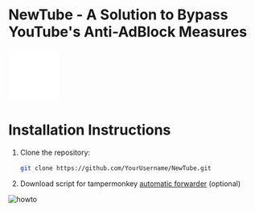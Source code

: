 # NewTube - A Solution to Bypass YouTube's Anti-AdBlock Measures
<img src="./static/logo.png" alt="Logo" width="100" height="100">

# Installation Instructions


1. Clone the repository:

   ```sh
   git clone https://github.com/YourUsername/NewTube.git

3. Download script for tampermonkey [automatic forwarder](https://greasyfork.org/de/scripts/478568-newtube) (optional)


![howto](https://github.com/Zombiebattler/NewTube/assets/93437384/c7611f58-5bb6-4218-930a-1ace7f666e75)
